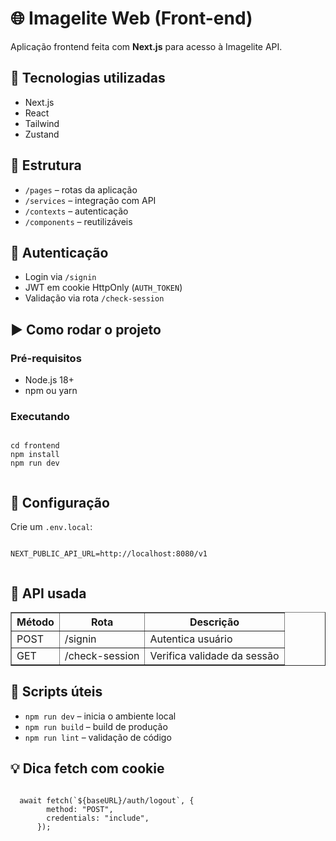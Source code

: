 <!DOCTYPE html>
<html lang="pt-BR">
<head>
  <meta charset="UTF-8">
  <title>Imagelite Web - Front-end</title>
</head>
<body>
  <h1>🌐 Imagelite Web (Front-end)</h1>
  <p>Aplicação frontend feita com <strong>Next.js</strong> para acesso à Imagelite API.</p>

  <h2>🚀 Tecnologias utilizadas</h2>
  <ul>
    <li>Next.js</li>
    <li>React</li>
    <li>Tailwind</li>
    <li>Zustand</li>
  </ul>

  <h2>📂 Estrutura</h2>
  <ul>
    <li><code>/pages</code> – rotas da aplicação</li>
    <li><code>/services</code> – integração com API</li>
    <li><code>/contexts</code> – autenticação</li>
    <li><code>/components</code> – reutilizáveis</li>
  </ul>

  <h2>🔐 Autenticação</h2>
  <ul>
    <li>Login via <code>/signin</code></li>
    <li>JWT em cookie HttpOnly (<code>AUTH_TOKEN</code>)</li>
    <li>Validação via rota <code>/check-session</code></li>
  </ul>

  <h2>▶️ Como rodar o projeto</h2>
  <h3>Pré-requisitos</h3>
  <ul>
    <li>Node.js 18+</li>
    <li>npm ou yarn</li>
  </ul>

  <h3>Executando</h3>
  <pre><code>
cd frontend
npm install
npm run dev
  </code></pre>

  <h2>📁 Configuração</h2>
  <p>Crie um <code>.env.local</code>:</p>
  <pre><code>
NEXT_PUBLIC_API_URL=http://localhost:8080/v1
  </code></pre>

  <h2>🔄 API usada</h2>
  <table border="1">
    <thead>
      <tr>
        <th>Método</th>
        <th>Rota</th>
        <th>Descrição</th>
      </tr>
    </thead>
    <tbody>
      <tr><td>POST</td><td>/signin</td><td>Autentica usuário</td></tr>
      <tr><td>GET</td><td>/check-session</td><td>Verifica validade da sessão</td></tr>
    </tbody>
  </table>

  <h2>🧪 Scripts úteis</h2>
  <ul>
    <li><code>npm run dev</code> – inicia o ambiente local</li>
    <li><code>npm run build</code> – build de produção</li>
    <li><code>npm run lint</code> – validação de código</li>
  </ul>

  <h2>💡 Dica fetch com cookie</h2>
  <pre><code>
  await fetch(`${baseURL}/auth/logout`, {
        method: "POST",
        credentials: "include",
      });
  </code></pre>
</body>
</html>

